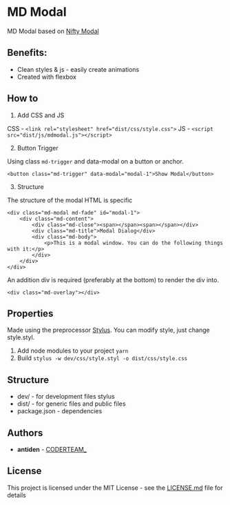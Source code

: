 # MD Modal

MD Modal based on [Nifty Modal](https://tympanus.net/codrops/2013/06/25/nifty-modal-window-effects/)

## Benefits:

* Clean styles & js - easily create animations
* Created with flexbox

## How to

1. Add CSS and JS

CSS - `<link rel="stylesheet" href="dist/css/style.css">`
JS - `<script src="dist/js/mdmodal.js"></script>`

2. Button Trigger

Using class `md-trigger` and data-modal on a button or anchor.

`<button class="md-trigger" data-modal="modal-1">Show Modal</button>`

3. Structure

The structure of the modal HTML is specific

```
<div class="md-modal md-fade" id="modal-1">
    <div class="md-content">
        <div class="md-close"><span></span><span></span></div>
        <div class="md-title">Modal Dialog</div>
        <div class="md-body">
            <p>This is a modal window. You can do the following things with it:</p>
        </div>
    </div>
</div>
```

An addition div is required (preferably at the bottom) to render the div into.

`<div class="md-overlay"></div>`

## Properties

Made using the preprocessor [Stylus](http://stylus-lang.com/). You can modify style, just change style.styl.

1. Add node modules to your project `yarn`
2. Build `stylus -w dev/css/style.styl -o dist/css/style.css`

## Structure

* dev/ - for development files stylus
* dist/ - for generic files and public files
* package.json - dependencies

## Authors

* **antiden** - [CODERTEAM_](https://coderteam.ru)

## License

This project is licensed under the MIT License - see the [LICENSE.md](https://rem.mit-license.org/) file for details

